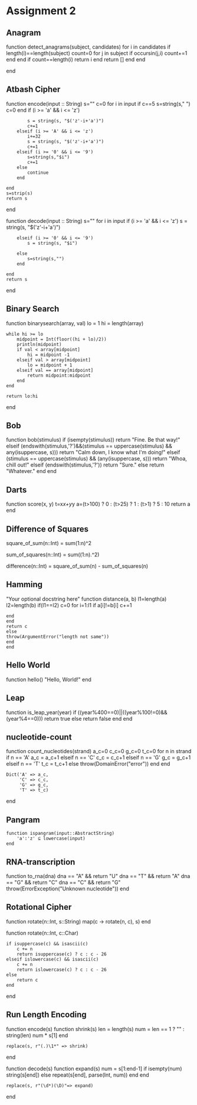 # Assignment 2

## Anagram
function detect_anagrams(subject, candidates)
    for i in candidates
        if length(i)==length(subject)
            count=0
            for j in subject
                if occursin(j,i) count+=1 end
            end
            if count==length(i) return i
            end
            return []
        end
    end
        

end

## Atbash Cipher
function encode(input :: String)
s=""
c=0
    for i in input
        if c==5
            s=string(s," ")
            c=0
        end
        if (i >= 'a' && i <= 'z')
            
            s = string(s, "$('z'-i+'a')")
            c+=1
        elseif (i >= 'A' && i <= 'z')
            i+=32
            s = string(s, "$('z'-i+'a')")
            c+=1
        elseif (i >= '0' && i <= '9')
            s=string(s,"$i")
            c+=1
        else
            continue
        end

    end
    s=strip(s)
    return s
end

function decode(input :: String)
    s=""
    for i in input
        if (i >= 'a' && i <= 'z')
            s = string(s, "$('z'-i+'a')")

        elseif (i >= '0' && i <= '9')
            s = string(s, "$i")
            
        else
            s=string(s,"")
        end 
       
    end
    return s
end

## Binary Search
function binarysearch(array, val)
    lo = 1
    hi = length(array)

    while hi >= lo
        midpoint = Int(floor((hi + lo)/2))
        println(midpoint)
        if val < array[midpoint]
            hi = midpoint -1
        elseif val > array[midpoint]
            lo = midpoint + 1
        elseif val == array[midpoint]
            return midpoint:midpoint
        end
    end

    return lo:hi
end

## Bob
function bob(stimulus)
if (isempty(stimulus))
    return "Fine. Be that way!"
elseif (endswith(stimulus,'?')&&(stimulus == uppercase(stimulus) && any(isuppercase, s)))
    return "Calm down, I know what I'm doing!"
elseif (stimulus == uppercase(stimulus) && (any(isuppercase, s)))
    return "Whoa, chill out!"
elseif (endswith(stimulus,'?'))
    return "Sure."
else
    return "Whatever."
end
end

## Darts
function score(x, y)
t=x*x+y*y
a=(t>100) ? 0 : (t>25) ? 1  : (t>1) ? 5 : 10
return a
end

## Difference of Squares

square_of_sum(n::Int) = sum(1:n)^2

sum_of_squares(n::Int) = sum((1:n).^2)


difference(n::Int) = square_of_sum(n) - sum_of_squares(n)

## Hamming
"Your optional docstring here"
function distance(a, b)
    l1=length(a)
    l2=length(b)
    if(l1==l2)
    c=0
    for i=1:l1
        if a[i]!=b[i]
            c+=1
    
    end
    end
    return c
    else 
    throw(ArgumentError("length not same"))
    end
    end

## Hello World

function hello()
"Hello, World!"
end


## Leap

function is_leap_year(year)
    if ((year%400==0)||((year%100!=0)&&(year%4==0)))
        return true
    else
        return false
    end
end 

## nucleotide-count

function count_nucleotides(strand)
    a_c=0
    c_c=0
    g_c=0
    t_c=0
    for n in strand
        if n == 'A'
            a_c = a_c+1
        elseif n == 'C'
            c_c = c_c+1
        elseif n == 'G'
            g_c = g_c+1
        elseif n == 'T'
            t_c = t_c+1
        else 
            throw(DomainError("error"))
        end
    end
   
    Dict('A' => a_c,
         'C' => c_c,
         'G' => g_c,
         'T' => t_c)
end

## Pangram


    function ispangram(input::AbstractString)
        'a':'z' ⊆ lowercase(input)
    end


## RNA-transcription

function to_rna(dna)
dna == "A" && return "U"
dna == "T" && return "A"
dna == "G" && return "C"
dna == "C" && return "G"
throw(ErrorException("Unknown nucleotide"))
end


## Rotational Cipher

function rotate(n::Int, s::String)
    map(c -> rotate(n, c), s)
end

function rotate(n::Int, c::Char)
    
    if isuppercase(c) && isascii(c)
        c += n
        return isuppercase(c) ? c : c - 26
    elseif islowercase(c) && isascii(c)
        c += n
        return islowercase(c) ? c : c - 26
    else
        return c
    end
end

## Run Length Encoding 

function encode(s)
    function shrink(s)
       len = length(s)
       num = len == 1 ? "" : string(len)
       num * s[1]
    end
 
    replace(s, r"(.)\1*" => shrink)
 end
 
 function decode(s)
    function expand(s)
       num = s[1:end-1]
       if isempty(num)
          string(s[end])
       else
          repeat(s[end], parse(Int, num))
       end
    end
 
    replace(s, r"(\d*)(\D)"=> expand)
 end

